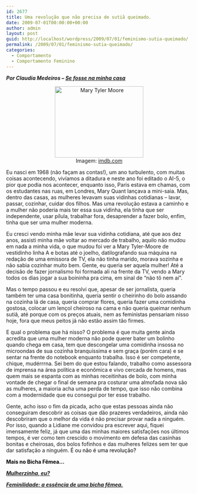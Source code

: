 ```yaml
---
id: 2677
title: Uma revolução que não precisa de sutiã queimado.
date: 2009-07-01T00:00:00+00:00
author: admin
layout: post
guid: http://localhost/wordpress/2009/07/01/feminismo-sutia-queimado/
permalink: /2009/07/01/feminismo-sutia-queimado/
categories:
  - Comportamento
  - Comportamento Feminino
---
```

**_Por Claudia Medeiros – <a href="http://www.sefossenaminhacasa.blogspot.com/" target="_blank">Se fosse na minha casa</a>_**

<p style="text-align: center;">
  <a href="http://www.trololodemulher.com.br/blog/wp-content/uploads/2009/07/marytylermoorephotographc10111179.jpg"><img class="aligncenter" style="display: block; float: none; margin-left: auto; margin-right: auto; border-width: 0;" title="Mary Tyler Moore " src="http://www.trololodemulher.com.br/blog/wp-content/uploads/2009/07/marytylermoorephotographc10111179_thumb.jpg" border="0" alt="Mary Tyler Moore " width="240" height="193" /></a>Imagem: <a href="http://www.imdb.com/" target="_blank">imdb.com</a>
</p>

Eu nasci em 1968 (não façam as contas!), um ano turbulento, com muitas coisas acontecendo, vivíamos a ditadura e neste ano foi editado o AI-5, o pior que podia nos acontecer, enquanto isso, Paris estava em chamas, com os estudantes nas ruas, em Londres, Mary Quant lançava a mini-saia. Mas, dentro das casas, as mulheres levavam suas vidinhas cotidianas – lavar, passar, cozinhar, cuidar dos filhos. Mas uma revolução estava a caminho e a mulher não poderia mais ter essa sua vidinha, ela tinha que ser independente, usar pílula, trabalhar fora, desaprender a fazer bolo, enfim, tinha que ser uma mulher moderna.

Eu cresci vendo minha mãe levar sua vidinha cotidiana, até que aos dez anos, assisti minha mãe voltar ao mercado de trabalho, aquilo não mudou em nada a minha vida, o que mudou foi ver a Mary Tyler-Moore de vestidinho linha A e botas até o joelho, datilografando sua máquina na redação de uma emissora de TV, ela não tinha marido, morava sozinha e não sabia cozinhar muito bem. Gente, eu queria ser aquela mulher! Até a decisão de fazer jornalismo foi formada ali na frente da TV, vendo a Mary todos os dias jogar a sua boininha pra cima, em sinal de “não tô nem aí”.

Mas o tempo passou e eu resolvi que, apesar de ser jornalista, queria também ter uma casa bonitinha, queria sentir o cheirinho do bolo assando na cozinha lá de casa, queria comprar flores, queria fazer uma comidinha gostosa, colocar um lençol cheiroso na cama e não queria queimar nenhum sutiã, até porque com os preços atuais, nem as feministas pensariam nisso hoje, fora que meus peitos já não estão assim tão firmes.

E qual o problema que há nisso? O problema é que muita gente ainda acredita que uma mulher moderna não pode querer bater um bolinho quando chega em casa, tem que descongelar uma comidinha insossa no microondas de sua cozinha branquíssima e sem graça (porém cara) e se sentar na frente do notebook enquanto trabalha. Isso é ser competente, chique, mudérrrna. Sei bem do que estou falando, trabalho como assessora de imprensa na área política e econômica e vivo cercada de homens, mas quem mais se espanta com as minhas receitinhas de bolo, com minha vontade de chegar o final de semana pra costurar uma almofada nova são as mulheres, a maioria acha uma perda de tempo, que isso não combina com a modernidade que eu consegui por ter esse trabalho.

Gente, acho isso o fim da picada, acho que estas pessoas ainda não conseguiram descobrir as coisas que dão prazeres verdadeiros, ainda não descobriram que o melhor da vida é não precisar provar nada a ninguém. Por isso, quando a Lidiane me convidou pra escrever aqui, fiquei imensamente feliz, já que uma das minhas maiores satisfações nos últimos tempos, é ver como tem crescido o movimento em defesa das casinhas bonitas e cheirosas, dos bolos fofinhos e das mulheres felizes sem ter que dar satisfação a ninguém. <span style="color: #000000;">É ou não é uma revolução?</span>

<span style="color: #000000;"><strong>Mais no Bicha Fêmea&#8230;</strong></span>

<span style="color: #000000;"><a href="http://www.trololodemulher.com.br/2010/02/24/mulherzinha-preconceito/" target="_self"><strong><em>Mulherzinha, eu?</em></strong></a></span>

<span style="color: #000000;"><strong><em><a href="http://www.trololodemulher.com.br/2009/03/07/feminilidade/" target="_self">Feminilidade: a essência de uma bicha fêmea.</a></em></strong></span>